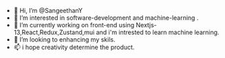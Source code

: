 - 👋 Hi, I’m @SangeethanY
- 👀 I’m interested in software-development and machine-learning .
- 🌱 I’m currently working on front-end using Nextjs-13,React,Redux,Zustand,mui and i'm intrested to learn machine learning.
- 💞️ I’m looking to enhancing my skils.
- 📫 i hope creativity determine the product.

<!---
SangeethanY/SangeethanY is a ✨ special ✨ repository because its `README.md` (this file) appears on your GitHub profile.
You can click the Preview link to take a look at your changes.
--->
